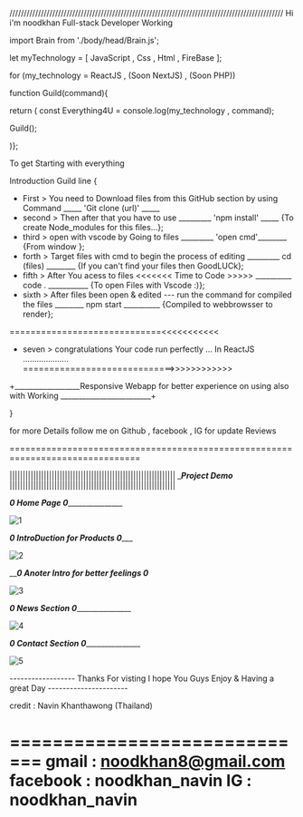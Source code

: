 
////////////////////////////////////////////////////////////////////////////////////////////////
Hi i'm noodkhan Full-stack Developer Working 

import Brain from './body/head/Brain.js';

let myTechnology = [ JavaScript ,  Css   ,  Html  ,  FireBase  ];

for (my_technology  =  ReactJS , (Soon NextJS) , (Soon PHP))

function Guild(command){

return (
const Everything4U = console.log(my_technology , command);

Guild();

)};


To get Starting with everything 

Introduction Guild line {

- First > You need to Download files from this GitHub section by using Command          _____ 'Git clone (url)' _____ 
- second > Then after that you have to use                                              _________ 'npm install' _____    {To create Node_modules for this files...};
- third > open with vscode by Going to files                                            _________  'open cmd'________     {From window };
- forth > Target files with cmd to begin the process of editing                         _________ cd (files) ________     {If you can't find your files then GoodLUCk};
- fifth > After You acess to files <<<<<<< Time to Code >>>>>                           __________ code . ___________     {To open Files with Vscode :)};
- sixth > After files been open & edited --- run the command for compiled the files     ________ npm start __________     {Compiled to webbrowsser to render};


=============================<<<<<<<<<<<
- seven > congratulations Your code run perfectly ... In ReactJS      ....................                   
=============================>>>>>>>>>>>>

+__________________Responsive Webapp for better experience on using also with Working _________________________+

}

for more Details follow me on Github , facebook , IG for update Reviews 

===============================================================================
>>>>>>>>>>>>>>>>>>>>>>>>>>>>>>>>>>>>>>>>>>>>>>>>>>>>>>>>>>>>>>>>>>>>>>>>>>>>>>>>>>>>>>>>>>>>>>>>>>>>>>>>>>>>>>>>>>>>>>>>>>>>>>>>>>>>>>>>>>>>>>>>>>>>>>>>>>>>>>>>>>>>>>>


||||||||||||||||||||||||||||||||||||||||||||||||||||||||||||||| ______________Project Demo_____________ |||||||||||||||||||||||||||||||||||||||||||||||||||||||||||||||
   
 _______________________________________________0 Home Page 0______________________________________________________________
 
 
   ![1](https://user-images.githubusercontent.com/92358053/168397730-7e38c883-16b0-462c-b2d2-d1ecbd8e79cc.png)
 
 
 _____________________________________________0 IntroDuction for Products 0________________________________________________
 
 
   ![2](https://user-images.githubusercontent.com/92358053/168397851-09452723-e6c9-4d75-9815-4adb943394c1.png)
   
 
_____________________________________________0 Anoter Intro for better feelings 0___________________________________________


 ![3](https://user-images.githubusercontent.com/92358053/168397917-26bf6b80-5337-4a4d-9347-39e730599eb4.png)
 
 
 _______________________________________________0 News Section  0______________________________________________________________
 
 
 ![4](https://user-images.githubusercontent.com/92358053/168398032-105ed37d-4ce9-4137-9671-e472c1dfedd4.png)


 _______________________________________________0 Contact Section  0______________________________________________________________
 
 
 ![5](https://user-images.githubusercontent.com/92358053/168398051-794ded38-72f5-4829-adb2-6c5cf5e9b392.png)






------------------ Thanks For visting I hope You Guys Enjoy & Having a great Day ----------------------



credit : Navin Khanthawong (Thailand)

=============================
gmail : noodkhan8@gmail.com
facebook : noodkhan_navin 
IG : noodkhan_navin 
===========================


 
 
 
 
  

   
   
   
 



